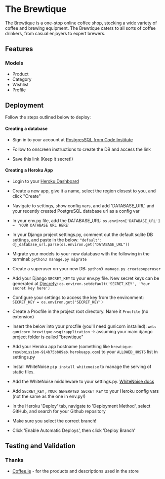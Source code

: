 # The Brewtique

The Brewtique is a one-stop online coffee shop, stocking a wide variety of coffee and brewing equipment. The Brewtique caters to all sorts of coffee drinkers, from casual enjoyers to expert brewers.

## Features

### Models

* Product
* Category
* Wishlist
* Profile

## Deployment

Follow the steps outlined below to deploy:

#### Creating a database

* Sign in to your account at [PostgresSQL from Code Institute](https://dbs.ci-dbs.net/)

* Follow to onscreen instructions to create the DB and access the link

* Save this link (Keep it secret!)

#### Creating a Heroku App

* Login to your [Heroku Dashboard](https://dashboard.heroku.com/apps)

* Create a new app, give it a name, select the region closest to you, and click "Create"

* Navigate to settings, show config vars, and add 'DATABASE_URL' and your recently created PostgreSQL database url as a config var

* In your env.py file, add the DATABASE_URL: ```os.environ['DATABASE_URL'] = 'YOUR DATABASE URL HERE'```

* In your Django project settings.py, comment out the default sqlite DB settings, and paste in the below:
```"default": dj_database_url.parse(os.environ.get("DATABASE_URL"))```

* Migrate your models to your new database with the following in the terminal: ```python3 manage.py migrate```

* Create a superuser on your new DB: ```python3 manage.py createsuperuser```

* Add your Django ```SECRET_KEY``` to your env.py file. New secret keys can be generated at [Djecrety](djecrety.ir):
```os.environ.setdefault('SECRET_KEY', 'Your secret key here')```

* Configure your settings to access the key from the environment: ```SECRET_KEY = os.environ.get('SECRET_KEY')```

* Create a Procfile in the project root directory. Name it ```Procfile``` (no extension)

* Insert the below into your procfile (you'll need gunicorn installed):
```web: gunicorn brewtique.wsgi:application``` -> assuming your main django project folder is called "brewtique"

* Add your Heroku app hostname (something like ```brewtique-resubmission-914b75bb89ab.herokuapp.com```) to your ```ALLOWED_HOSTS``` list in settings.py

* Install WhiteNoise ```pip install whitenoise``` to manage the serving of static files.

* Add the WhiteNoise middleware to your settings.py. [WhiteNoise docs](https://whitenoise.readthedocs.io/en/stable/django.html)

* Add ```SECRET_KEY``` , ```YOUR GENERATED SECRET KEY``` to your Heroku config vars (not the same as the one in env.py!)

* In the Heroku 'Deploy' tab, navigate to 'Deployment Method', select GitHub, and search for your Github repository

* Make sure you select the correct branch!

* Click 'Enable Automatic Deploys', then click 'Deploy Branch'
## Testing and Validation

### Thanks

* [Coffee.ie](https://coffee.ie/) - for the products and descriptions used in the store
